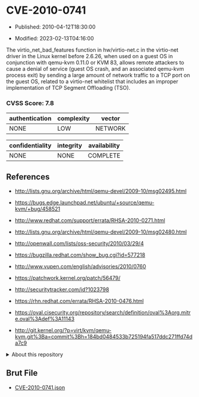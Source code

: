 # CVE-2010-0741

- Published: 2010-04-12T18:30:00

- Modified: 2023-02-13T04:16:00

The virtio_net_bad_features function in hw/virtio-net.c in the virtio-net driver in the Linux kernel before 2.6.26, when used on a guest OS in conjunction with qemu-kvm 0.11.0 or KVM 83, allows remote attackers to cause a denial of service (guest OS crash, and an associated qemu-kvm process exit) by sending a large amount of network traffic to a TCP port on the guest OS, related to a virtio-net whitelist that includes an improper implementation of TCP Segment Offloading (TSO).

### CVSS Score: **7.8**

| authentication | complexity | vector |
| --- | --- | --- |
| NONE | LOW | NETWORK |

| confidentiality | integrity | availability |
| --- | --- | --- |
| NONE | NONE | COMPLETE |

## References

* http://lists.gnu.org/archive/html/qemu-devel/2009-10/msg02495.html

* https://bugs.edge.launchpad.net/ubuntu/+source/qemu-kvm/+bug/458521

* http://www.redhat.com/support/errata/RHSA-2010-0271.html

* http://lists.gnu.org/archive/html/qemu-devel/2009-10/msg02480.html

* http://openwall.com/lists/oss-security/2010/03/29/4

* https://bugzilla.redhat.com/show_bug.cgi?id=577218

* http://www.vupen.com/english/advisories/2010/0760

* https://patchwork.kernel.org/patch/56479/

* http://securitytracker.com/id?1023798

* https://rhn.redhat.com/errata/RHSA-2010-0476.html

* https://oval.cisecurity.org/repository/search/definition/oval%3Aorg.mitre.oval%3Adef%3A11143

* http://git.kernel.org/?p=virt/kvm/qemu-kvm.git%3Ba=commit%3Bh=184bd0484533b725194fa517ddc271ffd74da7c9

<details>
<summary>About this repository</summary> 

  This repository is part of the project [Live Hack CVE](https://github.com/Live-Hack-CVE). Main website can be found [www.live-hack.org](https://www.live-hack.org) 
  
  Made by [Sn0wAlice](https://github.com/Sn0wAlice) for the people that care about security and need to have a feed of the latest CVEs. Hope you enjoy it, don't forget to star the repo and follow me on [Twitter](https://twitter.com/Sn0wAlice) and [Github](https://github.com/Sn0wAlice). And that is my [personnal website](https://www.alice-snow.me/)

  - [Home Page](https://github.com/Live-Hack-CVE)
  - [Framework](https://github.com/Live-Hack-CVE/cve-framework)
  - [CVE database](https://github.com/Live-Hack-CVE/full_database)
  - [Changelog](https://github.com/Live-Hack-CVE/Changelog)
</details>

## Brut File

* [CVE-2010-0741.json](https://raw.githubusercontent.com/Live-Hack-CVE/full_database/main/cves/2010/CVE-2010-0741.json)

